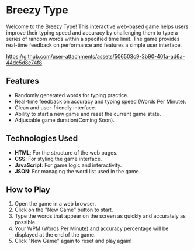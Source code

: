 # Breezy Type

Welcome to the Breezy Type! This interactive web-based game helps users improve their typing speed and accuracy by challenging them to type a series of random words within a specified time limit. The game provides real-time feedback on performance and features a simple user interface.

https://github.com/user-attachments/assets/506503c9-3b90-401a-ad6a-44dc5d8e74f8

## Features

- Randomly generated words for typing practice.
- Real-time feedback on accuracy and typing speed (Words Per Minute).
- Clean and user-friendly interface.
- Ability to start a new game and reset the current game state.
- Adjustable game duration(Coming Soon).

## Technologies Used

- **HTML**: For the structure of the web pages.
- **CSS**: For styling the game interface.
- **JavaScript**: For game logic and interactivity.
- **JSON**: For managing the word list used in the game.

## How to Play

1. Open the game in a web browser.
2. Click on the "New Game" button to start.
3. Type the words that appear on the screen as quickly and accurately as possible.
4. Your WPM (Words Per Minute) and accuracy percentage will be displayed at the end of the game.
5. Click "New Game" again to reset and play again!



